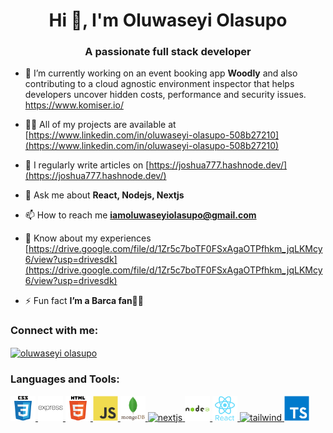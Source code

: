  <h1 align="center">Hi 👋, I'm Oluwaseyi Olasupo</h1>
<h3 align="center">A passionate full stack developer</h3>



- 🔭 I’m currently working on an event booking app **Woodly** and also contributing to a cloud agnostic environment inspector that helps developers uncover hidden costs, performance and security issues. https://www.komiser.io/


- 👨‍💻 All of my projects are available at [https://www.linkedin.com/in/oluwaseyi-olasupo-508b27210](https://www.linkedin.com/in/oluwaseyi-olasupo-508b27210)

- 📝 I regularly write articles on [https://joshua777.hashnode.dev/](https://joshua777.hashnode.dev/)

- 💬 Ask me about **React, Nodejs, Nextjs**

- 📫 How to reach me **iamoluwaseyiolasupo@gmail.com**

- 📄 Know about my experiences [https://drive.google.com/file/d/1Zr5c7boTF0FSxAgaOTPfhkm_jqLKMcy6/view?usp=drivesdk](https://drive.google.com/file/d/1Zr5c7boTF0FSxAgaOTPfhkm_jqLKMcy6/view?usp=drivesdk)

- ⚡ Fun fact **I’m a Barca fan🔴🔵**

<h3 align="left">Connect with me:</h3>
<p align="left">
<a href="https://linkedin.com/in/oluwaseyi olasupo" target="blank"><img align="center" src="https://raw.githubusercontent.com/rahuldkjain/github-profile-readme-generator/master/src/images/icons/Social/linked-in-alt.svg" alt="oluwaseyi olasupo" height="30" width="40" /></a>
</p>

<h3 align="left">Languages and Tools:</h3>
<p align="left"> <a href="https://www.w3schools.com/css/" target="_blank" rel="noreferrer"> <img src="https://raw.githubusercontent.com/devicons/devicon/master/icons/css3/css3-original-wordmark.svg" alt="css3" width="40" height="40"/> </a> <a href="https://expressjs.com" target="_blank" rel="noreferrer"> <img src="https://raw.githubusercontent.com/devicons/devicon/master/icons/express/express-original-wordmark.svg" alt="express" width="40" height="40"/> </a> <a href="https://www.w3.org/html/" target="_blank" rel="noreferrer"> <img src="https://raw.githubusercontent.com/devicons/devicon/master/icons/html5/html5-original-wordmark.svg" alt="html5" width="40" height="40"/> </a> <a href="https://developer.mozilla.org/en-US/docs/Web/JavaScript" target="_blank" rel="noreferrer"> <img src="https://raw.githubusercontent.com/devicons/devicon/master/icons/javascript/javascript-original.svg" alt="javascript" width="40" height="40"/> </a> <a href="https://www.mongodb.com/" target="_blank" rel="noreferrer"> <img src="https://raw.githubusercontent.com/devicons/devicon/master/icons/mongodb/mongodb-original-wordmark.svg" alt="mongodb" width="40" height="40"/> </a> <a href="https://nextjs.org/" target="_blank" rel="noreferrer"> <img src="https://cdn.worldvectorlogo.com/logos/nextjs-2.svg" alt="nextjs" width="40" height="40"/> </a> <a href="https://nodejs.org" target="_blank" rel="noreferrer"> <img src="https://raw.githubusercontent.com/devicons/devicon/master/icons/nodejs/nodejs-original-wordmark.svg" alt="nodejs" width="40" height="40"/> </a> <a href="https://reactjs.org/" target="_blank" rel="noreferrer"> <img src="https://raw.githubusercontent.com/devicons/devicon/master/icons/react/react-original-wordmark.svg" alt="react" width="40" height="40"/> </a> <a href="https://tailwindcss.com/" target="_blank" rel="noreferrer"> <img src="https://www.vectorlogo.zone/logos/tailwindcss/tailwindcss-icon.svg" alt="tailwind" width="40" height="40"/> </a> <a href="https://www.typescriptlang.org/" target="_blank" rel="noreferrer"> <img src="https://raw.githubusercontent.com/devicons/devicon/master/icons/typescript/typescript-original.svg" alt="typescript" width="40" height="40"/> </a> </p>



